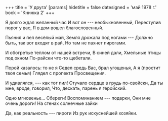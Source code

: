 +++
title = 'У друга'
[params]
  hidetitle = false
  datesigned = 'май 1978 г.'
  book = 'Книжка 2'
+++
<!-- У друга -->

Я долго ждал желанный час
И вот он --- необыкновенный,
Переступив порог у вас,
Я в дом вошел благословенный.

Пьянил и пел весёлый май,
Земля дрожала под ногами ---
Должно быть, так вот входят в рай,
Но там не пахнет пирогами.

И обогретые теплом от нашей встречи,
В синей дали,
Хмельные птицы под окном
По-райски что-то щебетали.

Порой казалось: то не я
Седел средь Вас, брал угощенья,
А я (простит твоя семья)
Глядел с пропекта Просвещения.

И удивлялся, --- как тот пил!
Стучало сердце в грудь по-свойски,
Да ты мне, вроде, говорил,
Что, дескать, парень я геройский.

Одно мгновенье... Сбереги!
Воспоминанием --- подарки,
Они мне очень дороги!
На стенах солнечные зайки

Да, как реальность --- пироги
Из рук искуснейшей хозяйки.

<!-- май 1978 г. -->
<!-- Книжка 2 -->
<!-- Книжка 0 -->
